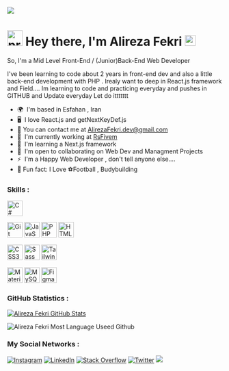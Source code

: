 


[![](https://visitcount.itsvg.in/api?id=AlirezaFekri&label=Profile%20Views&color=0&icon=2&pretty=true)](https://visitcount.itsvg.in)


<img src="https://www.svgrepo.com/show/453059/nerd.svg" width="36" height="36" alt="programmer" /> Hey there, I'm  Alireza Fekri <img src="https://media.giphy.com/media/hvRJCLFzcasrR4ia7z/giphy.gif" width="25px">
====================================================================================================================================

So, I'm a Mid Level Front-End / (Junior)Back-End Web Developer  <br>

I've been learning to code about 2 years in front-end dev and also a little back-end development with PHP . Irealy want to deep in React.js framework and Field.... Im learning to code and practicing everyday and pushes in GITHUB and Update everyday Let do ittttttt

* 🌍  I'm based in Esfahan , Iran
* 🖥️  I love React.js and getNextKeyDef.js 
* 💬 You can contact me at [AlirezaFekri.dev@gmail.com](mailto:AlirezaFekri.dev@gmail.com)
* 🚀  I'm currently working at [RsFivem](http://Rsfivem.ir)
* 🧠  I'm learning a Next.js framework
* 🤝  I'm open to collaborating on Web Dev and Managment Projects
* ⚡  I'm a Happy Web Developer , don't tell anyone else....
* 🌱 Fun fact: I Love ⚽Football , Budybuilding

### Skills : 



<p align="left">
<a href="https://docs.microsoft.com/en-us/dotnet/csharp/" target="_blank" rel="noreferrer"><img src="https://raw.githubusercontent.com/danielcranney/readme-generator/main/public/icons/skills/csharp-colored.svg" width="36" height="36" alt="C#" /></a>

<a href="https://git-scm.com/" target="_blank" rel="noreferrer"><img src="https://raw.githubusercontent.com/danielcranney/readme-generator/main/public/icons/skills/git-colored.svg" width="36" height="36" alt="Git" /></a>
<a href="https://developer.mozilla.org/en-US/docs/Web/JavaScript" target="_blank" rel="noreferrer"><img src="https://raw.githubusercontent.com/danielcranney/readme-generator/main/public/icons/skills/javascript-colored.svg" width="36" height="36" alt="JavaScript" /></a>
<a href="https://www.php.net/" target="_blank" rel="noreferrer"><img src="https://raw.githubusercontent.com/danielcranney/readme-generator/main/public/icons/skills/php-colored.svg" width="36" height="36" alt="PHP" /></a>
<a href="https://developer.mozilla.org/en-US/docs/Glossary/HTML5" target="_blank" rel="noreferrer"><img src="https://raw.githubusercontent.com/danielcranney/readme-generator/main/public/icons/skills/html5-colored.svg" width="36" height="36" alt="HTML5" /></a>

<a href="https://www.w3.org/TR/CSS/#css" target="_blank" rel="noreferrer"><img src="https://raw.githubusercontent.com/danielcranney/readme-generator/main/public/icons/skills/css3-colored.svg" width="36" height="36" alt="CSS3" /></a>
<a href="https://sass-lang.com/" target="_blank" rel="noreferrer"><img src="https://raw.githubusercontent.com/danielcranney/readme-generator/main/public/icons/skills/sass-colored.svg" width="36" height="36" alt="Sass" /></a>
<a href="https://tailwindcss.com/" target="_blank" rel="noreferrer"><img src="https://raw.githubusercontent.com/danielcranney/readme-generator/main/public/icons/skills/tailwindcss-colored.svg" width="36" height="36" alt="TailwindCSS" /></a>

<a href="https://mui.com/" target="_blank" rel="noreferrer"><img src="https://raw.githubusercontent.com/danielcranney/readme-generator/main/public/icons/skills/materialui-colored.svg" width="36" height="36" alt="Material UI" /></a>
<a href="https://www.mysql.com/" target="_blank" rel="noreferrer"><img src="https://raw.githubusercontent.com/danielcranney/readme-generator/main/public/icons/skills/mysql-colored.svg" width="36" height="36" alt="MySQL" /></a>
<a href="https://www.figma.com/" target="_blank" rel="noreferrer"><img src="https://raw.githubusercontent.com/danielcranney/readme-generator/main/public/icons/skills/figma-colored.svg" width="36" height="36" alt="Figma" /></a>


### GitHub Statistics :
[![Alireza Fekri GitHub Stats](https://github-readme-stats.vercel.app/api?username=AlirezaFekri&show_icons=true&theme=white)](https://github.com/anuraghazra/github-readme-stats)
<br />
<!--![Alireza Fekri Streak stats](https://github-readme-streak-stats.herokuapp.com/?user=AlirezaFekri&theme=nord&hide_border=false)-->

![Alireza Fekri Most Language Useed Github](https://github-readme-stats.vercel.app/api/top-langs/?username=AlirezaFekri&theme=white&hide_border=false&include_all_commits=false&count_private=true&layout=compact)


### My Social Networks :
<div align="left">

  
[![Instagram](https://img.shields.io/badge/Instagram-%23E4405F.svg?logo=Instagram&logoColor=white)](https://instagram.com/AlirezaFekri) [![LinkedIn](https://img.shields.io/badge/LinkedIn-%230077B5.svg?logo=linkedin&logoColor=white)](https://www.linkedin.com/in/alireza-fekri-8081402a6/) [![Stack Overflow](https://img.shields.io/badge/-Stackoverflow-FE7A16?logo=stack-overflow&logoColor=white)](https://stackoverflow.com/) [![Twitter](https://img.shields.io/badge/Twitter-%231DA1F2.svg?logo=Twitter&logoColor=white)](https://x.com/Alireza16113) 
<a href="https://discordapp.com/users/772535255784882207">
<img src="https://img.shields.io/badge/Discord-7289DA?style=flat&logo=discord&logoColor=white" />


</div>
